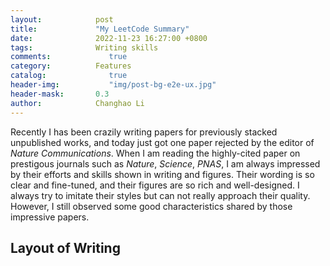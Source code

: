 ```yaml
---
layout:            post
title:             "My LeetCode Summary"
date:              2022-11-23 16:27:00 +0800
tags:              Writing skills
comments:			  true
category:          Features
catalog:    		  true
header-img: 		  "img/post-bg-e2e-ux.jpg"
header-mask:       0.3
author:            Changhao Li
---
```


Recently I has been crazily writing papers for previously stacked unpublished works, and today just got one paper rejected by the editor of *Nature Communications*. When I am reading the highly-cited paper on prestigous journals such as *Nature*, *Science*, *PNAS*, I am always impressed by their efforts and skills shown in writing and figures. Their wording is so clear and fine-tuned, and their figures are so rich and well-designed. I always try to imitate their styles but can not really approach their quality. However, I still observed some good characteristics shared by those impressive papers.

## Layout of Writing
